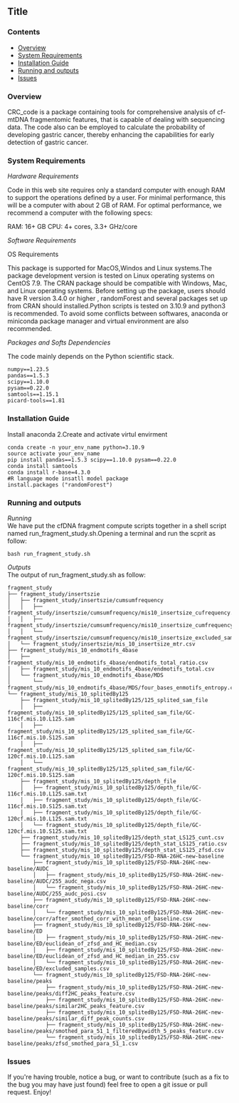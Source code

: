 ## Title
### Contents
* [Overview](#Overview)
* [System Requirements](#System-Requirements)
* [Installation Guide](#Installation-Guide)
* [Running and outputs](#Running-and-outputs)
* [Issues](#Issues)
### Overview
CRC_code is a package containing tools for comprehensive analysis of cf-mtDNA fragmentomic features, that is capable of dealing with sequencing data. The code also  can be employed to calculate the probability of developing gastric cancer, thereby enhancing the capabilities for early detection of gastric cancer.
### System Requirements
*Hardware Requirements*

Code in this web site requires only a standard computer with enough RAM to support the operations defined by a user. For minimal performance, this will be a computer with about 2 GB of RAM. For optimal performance, we recommend a computer with the following specs:

RAM: 16+ GB CPU: 4+ cores, 3.3+ GHz/core

*Software Requirements*

OS Requirements

This package is supported for MacOS,Windos and Linux systems.The package development version is tested on Linux operating systems on CentOS 7.9.
The CRAN package should be compatible with Windows, Mac, and Linux operating systems.
Before setting up the package, users should have R version 3.4.0 or higher , randomForest and several packages set up from CRAN should installed.Python scripts is tested on 3.10.9 and python3 is recommended. To avoid some conflicts between softwares, anaconda or miniconda package manager and virtual environment are also recommended.

*Packages and Softs Dependencies*

The code mainly depends on the Python scientific stack.

```
numpy==1.23.5
pandas==1.5.3
scipy==1.10.0
pysam==0.22.0
samtools==1.15.1
picard-tools==1.81
```

### Installation Guide
Install anaconda 2.Create and activate virtul envirment

```
conda create -n your_env_name python=3.10.9  
source activate your_env_name  
pip install pandas==1.5.3 scipy==1.10.0 pysam==0.22.0  
conda install samtools  
conda install r-base=4.3.0  
#R language mode insatll model package  
install.packages ("randomForest")
```

### Running and outputs
*Running*  
We have put the cfDNA fragment compute scripts together in a shell script named run_fragment_study.sh.Opening a terminal and run the scprit as follow:
```
bash run_fragment_study.sh
```
*Outputs*  
The output of run_fragment_study.sh as follow:
```
fragment_study
├── fragment_study/insertszie
│   ├── fragment_study/insertszie/cumsumfrequency
│   │   ├── fragment_study/insertszie/cumsumfrequency/mis10_insertsize_cufrequency.csv
│   │   ├── fragment_study/insertszie/cumsumfrequency/mis10_insertsize_cumfrequency50%_insertsize.csv
│   │   └── fragment_study/insertszie/cumsumfrequency/mis10_insertsize_excluded_sample.csv
│   └── fragment_study/insertszie/mis_10_insertsize_mtr.csv
├── fragment_study/mis_10_endmotifs_4base
│   ├── fragment_study/mis_10_endmotifs_4base/endmotifs_total_ratio.csv
│   ├── fragment_study/mis_10_endmotifs_4base/endmotifs_total.csv
│   └── fragment_study/mis_10_endmotifs_4base/MDS
│       └── fragment_study/mis_10_endmotifs_4base/MDS/four_bases_enmotifs_entropy.csv
└── fragment_study/mis_10_splitedBy125
    ├── fragment_study/mis_10_splitedBy125/125_splited_sam_file
    │   ├── fragment_study/mis_10_splitedBy125/125_splited_sam_file/GC-116cf.mis.10.L125.sam
    │   ├── fragment_study/mis_10_splitedBy125/125_splited_sam_file/GC-116cf.mis.10.S125.sam
    │   ├── fragment_study/mis_10_splitedBy125/125_splited_sam_file/GC-120cf.mis.10.L125.sam
    │   └── fragment_study/mis_10_splitedBy125/125_splited_sam_file/GC-120cf.mis.10.S125.sam
    ├── fragment_study/mis_10_splitedBy125/depth_file
    │   ├── fragment_study/mis_10_splitedBy125/depth_file/GC-116cf.mis.10.L125.sam.txt
    │   ├── fragment_study/mis_10_splitedBy125/depth_file/GC-116cf.mis.10.S125.sam.txt
    │   ├── fragment_study/mis_10_splitedBy125/depth_file/GC-120cf.mis.10.L125.sam.txt
    │   └── fragment_study/mis_10_splitedBy125/depth_file/GC-120cf.mis.10.S125.sam.txt
    ├── fragment_study/mis_10_splitedBy125/depth_stat_LS125_cunt.csv
    ├── fragment_study/mis_10_splitedBy125/depth_stat_LS125_ratio.csv
    ├── fragment_study/mis_10_splitedBy125/depth_stat_LS125_zfsd.csv
    └── fragment_study/mis_10_splitedBy125/FSD-RNA-26HC-new-baseline
        ├── fragment_study/mis_10_splitedBy125/FSD-RNA-26HC-new-baseline/AUDC
        │   ├── fragment_study/mis_10_splitedBy125/FSD-RNA-26HC-new-baseline/AUDC/255_audc_nega.csv
        │   └── fragment_study/mis_10_splitedBy125/FSD-RNA-26HC-new-baseline/AUDC/255_audc_posi.csv
        ├── fragment_study/mis_10_splitedBy125/FSD-RNA-26HC-new-baseline/corr
        │   └── fragment_study/mis_10_splitedBy125/FSD-RNA-26HC-new-baseline/corr/after_smothed_corr_with_mean_of_baseline.csv
        ├── fragment_study/mis_10_splitedBy125/FSD-RNA-26HC-new-baseline/ED
        │   ├── fragment_study/mis_10_splitedBy125/FSD-RNA-26HC-new-baseline/ED/euclidean_of_zfsd_and_HC_median.csv
        │   ├── fragment_study/mis_10_splitedBy125/FSD-RNA-26HC-new-baseline/ED/euclidean_of_zfsd_and_HC_median_in_255.csv
        │   └── fragment_study/mis_10_splitedBy125/FSD-RNA-26HC-new-baseline/ED/excluded_samples.csv
        └── fragment_study/mis_10_splitedBy125/FSD-RNA-26HC-new-baseline/peaks
            ├── fragment_study/mis_10_splitedBy125/FSD-RNA-26HC-new-baseline/peaks/diff2HC_peaks_feature.csv
            ├── fragment_study/mis_10_splitedBy125/FSD-RNA-26HC-new-baseline/peaks/similar2HC_peaks_feature.csv
            ├── fragment_study/mis_10_splitedBy125/FSD-RNA-26HC-new-baseline/peaks/similar_diff_peak_counts.csv
            ├── fragment_study/mis_10_splitedBy125/FSD-RNA-26HC-new-baseline/peaks/smothed_para_51_1_filteredBywidth_5_peaks_feature.csv
            └── fragment_study/mis_10_splitedBy125/FSD-RNA-26HC-new-baseline/peaks/zfsd_smothed_para_51_1.csv
```

### Issues
If you're having trouble, notice a bug, or want to contribute (such as a fix to the bug you may have just found) feel free to open a git issue or pull request. Enjoy!


